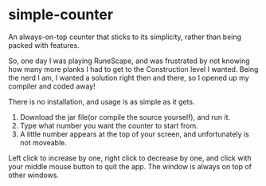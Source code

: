 # simple-counter
An always-on-top counter that sticks to its simplicity, rather than being packed with features.

So, one day I was playing RuneScape, and was frustrated by not knowing how many more planks I had to get to the Construction level I wanted. Being the nerd I am, I wanted a solution right then and there, so I opened up my compiler and coded away!

There is no installation, and usage is as simple as it gets.
1. Download the jar file(or compile the source yourself), and run it.
2. Type what number you want the counter to start from.
3. A little number appears at the top of your screen, and unfortunately is not moveable.

Left click to increase by one, right click to decrease by one, and click with your middle mouse button to quit the app. The window is always on top of other windows.
